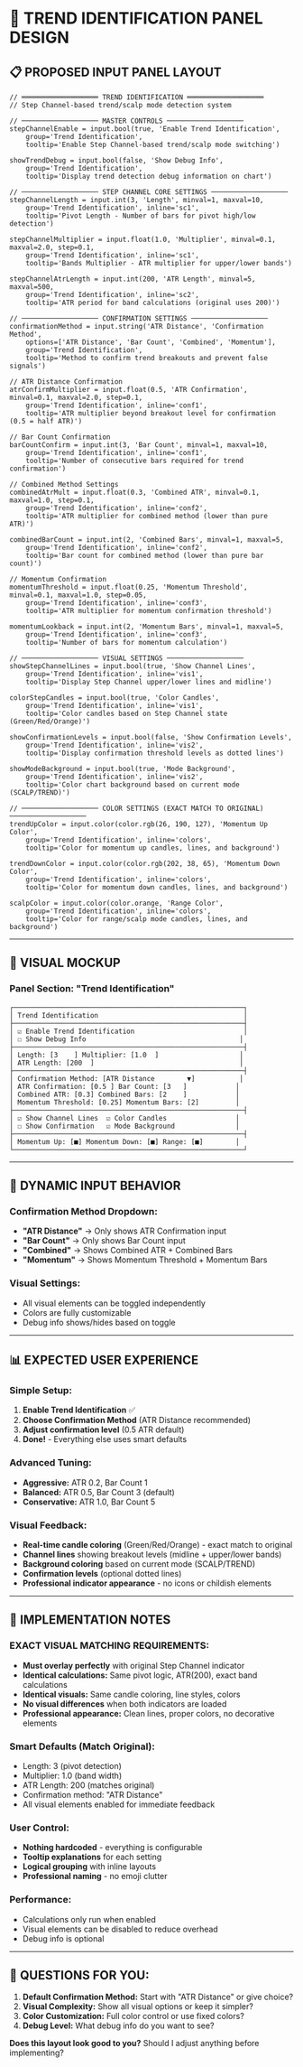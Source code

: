 # 🎯 TREND IDENTIFICATION PANEL DESIGN

## 📋 **PROPOSED INPUT PANEL LAYOUT**

```pine
// ═══════════════════ TREND IDENTIFICATION ═══════════════════
// Step Channel-based trend/scalp mode detection system

// ─────────────────── MASTER CONTROLS ───────────────────
stepChannelEnable = input.bool(true, 'Enable Trend Identification', 
    group='Trend Identification', 
    tooltip='Enable Step Channel-based trend/scalp mode switching')

showTrendDebug = input.bool(false, 'Show Debug Info', 
    group='Trend Identification', 
    tooltip='Display trend detection debug information on chart')

// ─────────────────── STEP CHANNEL CORE SETTINGS ───────────────────
stepChannelLength = input.int(3, 'Length', minval=1, maxval=10, 
    group='Trend Identification', inline='sc1',
    tooltip='Pivot Length - Number of bars for pivot high/low detection')

stepChannelMultiplier = input.float(1.0, 'Multiplier', minval=0.1, maxval=2.0, step=0.1, 
    group='Trend Identification', inline='sc1',
    tooltip='Bands Multiplier - ATR multiplier for upper/lower bands')

stepChannelAtrLength = input.int(200, 'ATR Length', minval=5, maxval=500, 
    group='Trend Identification', inline='sc2',
    tooltip='ATR period for band calculations (original uses 200)')

// ─────────────────── CONFIRMATION SETTINGS ───────────────────
confirmationMethod = input.string('ATR Distance', 'Confirmation Method', 
    options=['ATR Distance', 'Bar Count', 'Combined', 'Momentum'], 
    group='Trend Identification',
    tooltip='Method to confirm trend breakouts and prevent false signals')

// ATR Distance Confirmation
atrConfirmMultiplier = input.float(0.5, 'ATR Confirmation', minval=0.1, maxval=2.0, step=0.1, 
    group='Trend Identification', inline='conf1',
    tooltip='ATR multiplier beyond breakout level for confirmation (0.5 = half ATR)')

// Bar Count Confirmation  
barCountConfirm = input.int(3, 'Bar Count', minval=1, maxval=10, 
    group='Trend Identification', inline='conf1',
    tooltip='Number of consecutive bars required for trend confirmation')

// Combined Method Settings
combinedAtrMult = input.float(0.3, 'Combined ATR', minval=0.1, maxval=1.0, step=0.1, 
    group='Trend Identification', inline='conf2',
    tooltip='ATR multiplier for combined method (lower than pure ATR)')

combinedBarCount = input.int(2, 'Combined Bars', minval=1, maxval=5, 
    group='Trend Identification', inline='conf2',
    tooltip='Bar count for combined method (lower than pure bar count)')

// Momentum Confirmation
momentumThreshold = input.float(0.25, 'Momentum Threshold', minval=0.1, maxval=1.0, step=0.05, 
    group='Trend Identification', inline='conf3',
    tooltip='ATR multiplier for momentum confirmation threshold')

momentumLookback = input.int(2, 'Momentum Bars', minval=1, maxval=5, 
    group='Trend Identification', inline='conf3',
    tooltip='Number of bars for momentum calculation')

// ─────────────────── VISUAL SETTINGS ───────────────────
showStepChannelLines = input.bool(true, 'Show Channel Lines', 
    group='Trend Identification', inline='vis1',
    tooltip='Display Step Channel upper/lower lines and midline')

colorStepCandles = input.bool(true, 'Color Candles', 
    group='Trend Identification', inline='vis1',
    tooltip='Color candles based on Step Channel state (Green/Red/Orange)')

showConfirmationLevels = input.bool(false, 'Show Confirmation Levels', 
    group='Trend Identification', inline='vis2',
    tooltip='Display confirmation threshold levels as dotted lines')

showModeBackground = input.bool(true, 'Mode Background', 
    group='Trend Identification', inline='vis2',
    tooltip='Color chart background based on current mode (SCALP/TREND)')

// ─────────────────── COLOR SETTINGS (EXACT MATCH TO ORIGINAL) ───────────────────
trendUpColor = input.color(color.rgb(26, 190, 127), 'Momentum Up Color', 
    group='Trend Identification', inline='colors',
    tooltip='Color for momentum up candles, lines, and background')

trendDownColor = input.color(color.rgb(202, 38, 65), 'Momentum Down Color', 
    group='Trend Identification', inline='colors',
    tooltip='Color for momentum down candles, lines, and background')

scalpColor = input.color(color.orange, 'Range Color', 
    group='Trend Identification', inline='colors',
    tooltip='Color for range/scalp mode candles, lines, and background')
```

---

## 🎨 **VISUAL MOCKUP**

### **Panel Section: "Trend Identification"**

```
┌─────────────────────────────────────────────────────────┐
│ Trend Identification                                    │
├─────────────────────────────────────────────────────────┤
│ ☑ Enable Trend Identification                           │
│ ☐ Show Debug Info                                      │
├─────────────────────────────────────────────────────────┤
│ Length: [3    ] Multiplier: [1.0  ]                    │
│ ATR Length: [200  ]                                    │
├─────────────────────────────────────────────────────────┤
│ Confirmation Method: [ATR Distance        ▼]           │
│ ATR Confirmation: [0.5 ] Bar Count: [3   ]            │
│ Combined ATR: [0.3] Combined Bars: [2    ]            │
│ Momentum Threshold: [0.25] Momentum Bars: [2]         │
├─────────────────────────────────────────────────────────┤
│ ☑ Show Channel Lines  ☑ Color Candles                 │
│ ☐ Show Confirmation   ☑ Mode Background               │
├─────────────────────────────────────────────────────────┤
│ Momentum Up: [■] Momentum Down: [■] Range: [■]        │
└─────────────────────────────────────────────────────────┘
```

---

## 🔧 **DYNAMIC INPUT BEHAVIOR**

### **Confirmation Method Dropdown:**
- **"ATR Distance"** → Only shows ATR Confirmation input
- **"Bar Count"** → Only shows Bar Count input  
- **"Combined"** → Shows Combined ATR + Combined Bars
- **"Momentum"** → Shows Momentum Threshold + Momentum Bars

### **Visual Settings:**
- All visual elements can be toggled independently
- Colors are fully customizable
- Debug info shows/hides based on toggle

---

## 📊 **EXPECTED USER EXPERIENCE**

### **Simple Setup:**
1. **Enable Trend Identification** ✅
2. **Choose Confirmation Method** (ATR Distance recommended)
3. **Adjust confirmation level** (0.5 ATR default)
4. **Done!** - Everything else uses smart defaults

### **Advanced Tuning:**
- **Aggressive:** ATR 0.2, Bar Count 1
- **Balanced:** ATR 0.5, Bar Count 3 (default)
- **Conservative:** ATR 1.0, Bar Count 5

### **Visual Feedback:**
- **Real-time candle coloring** (Green/Red/Orange) - exact match to original
- **Channel lines** showing breakout levels (midline + upper/lower bands)
- **Background coloring** based on current mode (SCALP/TREND)
- **Confirmation levels** (optional dotted lines)
- **Professional indicator appearance** - no icons or childish elements

---

## 🎯 **IMPLEMENTATION NOTES**

### **EXACT VISUAL MATCHING REQUIREMENTS:**
- **Must overlay perfectly** with original Step Channel indicator
- **Identical calculations:** Same pivot logic, ATR(200), exact band calculations
- **Identical visuals:** Same candle coloring, line styles, colors
- **No visual differences** when both indicators are loaded
- **Professional appearance:** Clean lines, proper colors, no decorative elements

### **Smart Defaults (Match Original):**
- Length: 3 (pivot detection)
- Multiplier: 1.0 (band width) 
- ATR Length: 200 (matches original)
- Confirmation method: "ATR Distance"
- All visual elements enabled for immediate feedback

### **User Control:**
- **Nothing hardcoded** - everything is configurable
- **Tooltip explanations** for each setting
- **Logical grouping** with inline layouts
- **Professional naming** - no emoji clutter

### **Performance:**
- Calculations only run when enabled
- Visual elements can be disabled to reduce overhead
- Debug info is optional

---

## 🤔 **QUESTIONS FOR YOU:**

1. **Default Confirmation Method:** Start with "ATR Distance" or give choice?
2. **Visual Complexity:** Show all visual options or keep it simpler?
3. **Color Customization:** Full color control or use fixed colors?
4. **Debug Level:** What debug info do you want to see?

**Does this layout look good to you?** Should I adjust anything before implementing?